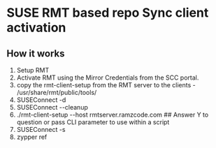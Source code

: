 # SUSE RMT based repo Sync client activation
## How it works
1. Setup RMT
2. Activate RMT using the Mirror Credentials from the SCC portal.
3. copy the rmt-client-setup from the RMT server to the clients - /usr/share/rmt/public/tools/
4. SUSEConnect -d
5. SUSEConnect --cleanup
6. ./rmt-client-setup --host rmtserver.ramzcode.com  ## Answer Y to question or pass CLI parameter to use within a script
7. SUSEConnect -s
8. zypper ref

